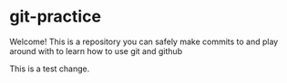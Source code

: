 # git-practice

Welcome! This is a repository you can safely make commits to and play around with to learn how to use git and github

This is a test change.